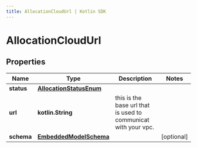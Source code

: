```yaml
---
title: AllocationCloudUrl | Kotlin SDK
---
```



# AllocationCloudUrl

## Properties
Name | Type | Description | Notes
------------ | ------------- | ------------- | -------------
**status** | [**AllocationStatusEnum**](AllocationStatusEnum) |  | 
**url** | **kotlin.String** | this is the base url that is used to communicat with your vpc. | 
**schema** | [**EmbeddedModelSchema**](EmbeddedModelSchema) |  |  [optional]



